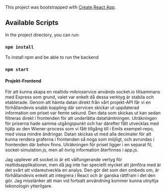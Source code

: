 This project was bootstrapped with [Create React App](https://github.com/facebook/create-react-app).

## Available Scripts

In the project directory, you can run:
### `npm install`
To install npm and be able to run the backend

### `npm start`

#### Projekt-Frontend


För att kunna skapa en realtids-mikroservice används socket.io tillsammans med Express som grund, valet var enkelt då dessa verktyg är stabila och etablerade. Genom att hämta datan direkt från vårt projekt-API får vi en förhållandevis snabb koppling där servicen skickar ut uppdaterad information om priset var femte sekund. Den data som skickas ut kan sedan filtreras direkt i frontenden för att underlätta datahämtningen. Uträkningen för priserna hade samma utgångspunkt och har därefter fått utvecklas med hjälp av den Wiener-process som vi fått tillgång till i Emils exempel-repo, med vissa mindre ändringar.
Datan skickas ut med alla decimaler för att kunna rendera graferna i frontenden så noga som möjligt, och avrundas i frontenden där behov finns. Uträkningen för priset ligger i en separat fil, socket-simulation.js, men all övrig information återfinnes i app.js.

Jag upplever att socket.io är ett välfungerande vertyg för realtidsapplikationer, men då jag inte har speciellt mycket att jämföra med är det svårt att vidareutveckla en analys. Den gör det som den ombeds om, är förhållandevis enkelt att integrera i React och är ganska rättfram i det den gör. Jag misstänker att man vid fortsatt användning kommer kunna utnyttja tekonologin ytterligare.
